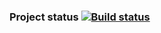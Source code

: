 ### Project status   [![Build status](https://ci.appveyor.com/api/projects/status/5849lew7p6t230e6?svg=true)](https://ci.appveyor.com/project/Sergei-Lychagin/patterns-task1)
